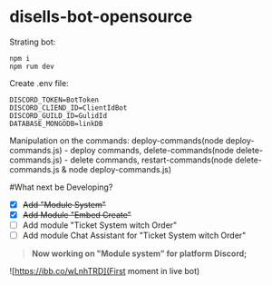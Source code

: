 # disells-bot-opensource


Strating bot:
```
npm i
npm rum dev
```
Create .env file:
```
DISCORD_TOKEN=BotToken
DISCORD_CLIEND_ID=ClientIdBot
DISCORD_GUILD_ID=GulidId
DATABASE_MONGODB=linkDB
```

Manipulation on the commands:
deploy-commands(node deploy-commands.js) - deploy commands,
delete-commands(node delete-commands.js) - delete commands,
restart-commands(node delete-commands.js & node deploy-commands.js)

#What next be Developing?
- [x] ~~Add "Module System"~~
- [x] ~~Add Module "Embed Create"~~
- [ ] Add module "Ticket System witch Order"
- [ ] Add module Chat Assistant for "Ticket System witch Order"
> **Now working on "Module system" for platform Discord;**

![https://ibb.co/wLnhTRD](First moment in live bot)

